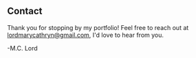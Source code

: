 

## Contact

Thank you for stopping by my portfolio! Feel free to reach out at lordmarycathryn@gmail.com, I'd love to hear from you. 

-M.C. Lord
